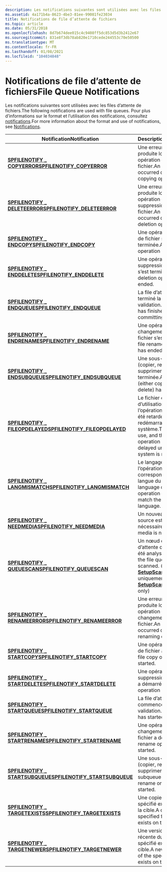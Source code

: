 ```yaml
---
description: Les notifications suivantes sont utilisées avec les files d’attente de fichiers. Pour plus d’informations sur le format et l’utilisation des notifications, consultez notifications.
ms.assetid: 4a171b4a-8623-4be3-81ee-99081fe23034
title: Notifications de file d’attente de fichiers
ms.topic: article
ms.date: 05/31/2018
ms.openlocfilehash: 8d7b674dee015c4c9408ff5dc853d5d3b2412e67
ms.sourcegitcommit: 831e8f3db78ab820e1710cede244553c70e50500
ms.translationtype: MT
ms.contentlocale: fr-FR
ms.lasthandoff: 01/08/2021
ms.locfileid: "104034848"
---
```

# <a name="file-queue-notifications"></a><span data-ttu-id="75617-104">Notifications de file d’attente de fichiers</span><span class="sxs-lookup"><span data-stu-id="75617-104">File Queue Notifications</span></span>

<span data-ttu-id="75617-105">Les notifications suivantes sont utilisées avec les files d’attente de fichiers.</span><span class="sxs-lookup"><span data-stu-id="75617-105">The following notifications are used with file queues.</span></span> <span data-ttu-id="75617-106">Pour plus d’informations sur le format et l’utilisation des notifications, consultez [notifications](notifications.md).</span><span class="sxs-lookup"><span data-stu-id="75617-106">For more information about the format and use of notifications, see [Notifications](notifications.md).</span></span>



| <span data-ttu-id="75617-107">Notification</span><span class="sxs-lookup"><span data-stu-id="75617-107">Notification</span></span>                                                      | <span data-ttu-id="75617-108">Description</span><span class="sxs-lookup"><span data-stu-id="75617-108">Description</span></span>                                                                                         |
|-------------------------------------------------------------------|-----------------------------------------------------------------------------------------------------|
| [<span data-ttu-id="75617-109">**SPFILENOTIFY \_ COPYERROR**</span><span class="sxs-lookup"><span data-stu-id="75617-109">**SPFILENOTIFY\_COPYERROR**</span></span>](spfilenotify-copyerror.md)         | <span data-ttu-id="75617-110">Une erreur s’est produite lors d’une opération de copie de fichier.</span><span class="sxs-lookup"><span data-stu-id="75617-110">An error occurred during a file copying operation.</span></span>                                                  |
| [<span data-ttu-id="75617-111">**SPFILENOTIFY \_ DELETEERROR**</span><span class="sxs-lookup"><span data-stu-id="75617-111">**SPFILENOTIFY\_DELETEERROR**</span></span>](spfilenotify-deleteerror.md)     | <span data-ttu-id="75617-112">Une erreur s’est produite lors d’une opération de suppression de fichier.</span><span class="sxs-lookup"><span data-stu-id="75617-112">An error occurred during a file deletion operation.</span></span>                                                 |
| [<span data-ttu-id="75617-113">**SPFILENOTIFY \_ ENDCOPY**</span><span class="sxs-lookup"><span data-stu-id="75617-113">**SPFILENOTIFY\_ENDCOPY**</span></span>](spfilenotify-endcopy.md)             | <span data-ttu-id="75617-114">Une opération de copie de fichier s’est terminée.</span><span class="sxs-lookup"><span data-stu-id="75617-114">A file copying operation has ended.</span></span>                                                                 |
| [<span data-ttu-id="75617-115">**SPFILENOTIFY \_ ENDDELETE**</span><span class="sxs-lookup"><span data-stu-id="75617-115">**SPFILENOTIFY\_ENDDELETE**</span></span>](spfilenotify-enddelete.md)         | <span data-ttu-id="75617-116">Une opération de suppression de fichier s’est terminée.</span><span class="sxs-lookup"><span data-stu-id="75617-116">A file deletion operation has ended.</span></span>                                                                |
| [<span data-ttu-id="75617-117">**SPFILENOTIFY \_ ENDQUEUE**</span><span class="sxs-lookup"><span data-stu-id="75617-117">**SPFILENOTIFY\_ENDQUEUE**</span></span>](spfilenotify-endqueue.md)           | <span data-ttu-id="75617-118">La file d’attente a terminé la validation.</span><span class="sxs-lookup"><span data-stu-id="75617-118">The queue has finished committing.</span></span>                                                                  |
| [<span data-ttu-id="75617-119">**SPFILENOTIFY \_ ENDRENAME**</span><span class="sxs-lookup"><span data-stu-id="75617-119">**SPFILENOTIFY\_ENDRENAME**</span></span>](spfilenotify-endrename.md)         | <span data-ttu-id="75617-120">Une opération de changement de nom de fichier s’est terminée.</span><span class="sxs-lookup"><span data-stu-id="75617-120">A file rename operation has ended.</span></span>                                                                  |
| [<span data-ttu-id="75617-121">**SPFILENOTIFY \_ ENDSUBQUEUE**</span><span class="sxs-lookup"><span data-stu-id="75617-121">**SPFILENOTIFY\_ENDSUBQUEUE**</span></span>](spfilenotify-endsubqueue.md)     | <span data-ttu-id="75617-122">Une sous-file d’attente (copier, renommer ou supprimer) s’est terminée.</span><span class="sxs-lookup"><span data-stu-id="75617-122">A subqueue (either copy, rename or delete) has ended.</span></span>                                               |
| [<span data-ttu-id="75617-123">**SPFILENOTIFY \_ FILEOPDELAYED**</span><span class="sxs-lookup"><span data-stu-id="75617-123">**SPFILENOTIFY\_FILEOPDELAYED**</span></span>](spfilenotify-fileopdelayed.md) | <span data-ttu-id="75617-124">Le fichier était en cours d’utilisation et l’opération actuelle a été retardée jusqu’au redémarrage du système.</span><span class="sxs-lookup"><span data-stu-id="75617-124">The file was in use, and the current operation has been delayed until the system is rebooted.</span></span>       |
| [<span data-ttu-id="75617-125">**SPFILENOTIFY \_ LANGMISMATCH**</span><span class="sxs-lookup"><span data-stu-id="75617-125">**SPFILENOTIFY\_LANGMISMATCH**</span></span>](spfilenotify-langmismatch.md)   | <span data-ttu-id="75617-126">Le langage de l’opération en cours ne correspond pas à la langue du système.</span><span class="sxs-lookup"><span data-stu-id="75617-126">The language of the current operation does not match the system language.</span></span>                           |
| [<span data-ttu-id="75617-127">**SPFILENOTIFY \_ NEEDMEDIA**</span><span class="sxs-lookup"><span data-stu-id="75617-127">**SPFILENOTIFY\_NEEDMEDIA**</span></span>](spfilenotify-needmedia.md)         | <span data-ttu-id="75617-128">Un nouveau média source est nécessaire.</span><span class="sxs-lookup"><span data-stu-id="75617-128">New source media is needed.</span></span>                                                                         |
| [<span data-ttu-id="75617-129">**SPFILENOTIFY \_ QUEUESCAN**</span><span class="sxs-lookup"><span data-stu-id="75617-129">**SPFILENOTIFY\_QUEUESCAN**</span></span>](spfilenotify-queuescan.md)         | <span data-ttu-id="75617-130">Un nœud de la file d’attente de fichiers a été analysé.</span><span class="sxs-lookup"><span data-stu-id="75617-130">A node in the file queue has been scanned.</span></span> <span data-ttu-id="75617-131">( [**SetupScanFileQueue**](/windows/desktop/api/Setupapi/nf-setupapi-setupscanfilequeuea) uniquement)</span><span class="sxs-lookup"><span data-stu-id="75617-131">( [**SetupScanFileQueue**](/windows/desktop/api/Setupapi/nf-setupapi-setupscanfilequeuea) only)</span></span> |
| [<span data-ttu-id="75617-132">**SPFILENOTIFY \_ RENAMEERROR**</span><span class="sxs-lookup"><span data-stu-id="75617-132">**SPFILENOTIFY\_RENAMEERROR**</span></span>](spfilenotify-renameerror.md)     | <span data-ttu-id="75617-133">Une erreur s’est produite lors d’une opération de changement de nom de fichier.</span><span class="sxs-lookup"><span data-stu-id="75617-133">An error occurred during a file renaming operation.</span></span>                                                 |
| [<span data-ttu-id="75617-134">**SPFILENOTIFY \_ STARTCOPY**</span><span class="sxs-lookup"><span data-stu-id="75617-134">**SPFILENOTIFY\_STARTCOPY**</span></span>](spfilenotify-startcopy.md)         | <span data-ttu-id="75617-135">Une opération de copie de fichier a démarré.</span><span class="sxs-lookup"><span data-stu-id="75617-135">A file copy operation has started.</span></span>                                                                  |
| [<span data-ttu-id="75617-136">**SPFILENOTIFY \_ STARTDELETE**</span><span class="sxs-lookup"><span data-stu-id="75617-136">**SPFILENOTIFY\_STARTDELETE**</span></span>](spfilenotify-startdelete.md)     | <span data-ttu-id="75617-137">Une opération de suppression de fichier a démarré.</span><span class="sxs-lookup"><span data-stu-id="75617-137">A file delete operation has started.</span></span>                                                                |
| [<span data-ttu-id="75617-138">**SPFILENOTIFY \_ STARTQUEUE**</span><span class="sxs-lookup"><span data-stu-id="75617-138">**SPFILENOTIFY\_STARTQUEUE**</span></span>](spfilenotify-startqueue.md)       | <span data-ttu-id="75617-139">La file d’attente a commencé la validation.</span><span class="sxs-lookup"><span data-stu-id="75617-139">The queue has started to commit.</span></span>                                                                    |
| [<span data-ttu-id="75617-140">**SPFILENOTIFY \_ STARTRENAME**</span><span class="sxs-lookup"><span data-stu-id="75617-140">**SPFILENOTIFY\_STARTRENAME**</span></span>](spfilenotify-startrename.md)     | <span data-ttu-id="75617-141">Une opération de changement de nom de fichier a démarré.</span><span class="sxs-lookup"><span data-stu-id="75617-141">A file rename operation has started.</span></span>                                                                |
| [<span data-ttu-id="75617-142">**SPFILENOTIFY \_ STARTSUBQUEUE**</span><span class="sxs-lookup"><span data-stu-id="75617-142">**SPFILENOTIFY\_STARTSUBQUEUE**</span></span>](spfilenotify-startsubqueue.md) | <span data-ttu-id="75617-143">Une sous-file d’attente (copier, renommer ou supprimer) a démarré.</span><span class="sxs-lookup"><span data-stu-id="75617-143">A subqueue (either copy, rename or delete) has started.</span></span>                                             |
| [<span data-ttu-id="75617-144">**SPFILENOTIFY \_ TARGETEXISTS**</span><span class="sxs-lookup"><span data-stu-id="75617-144">**SPFILENOTIFY\_TARGETEXISTS**</span></span>](spfilenotify-targetexists.md)   | <span data-ttu-id="75617-145">Une copie du fichier spécifié existe déjà sur la cible.</span><span class="sxs-lookup"><span data-stu-id="75617-145">A copy of the specified file already exists on the target.</span></span>                                          |
| [<span data-ttu-id="75617-146">**SPFILENOTIFY \_ TARGETNEWER**</span><span class="sxs-lookup"><span data-stu-id="75617-146">**SPFILENOTIFY\_TARGETNEWER**</span></span>](spfilenotify-targetnewer.md)     | <span data-ttu-id="75617-147">Une version plus récente du fichier spécifié existe sur la cible.</span><span class="sxs-lookup"><span data-stu-id="75617-147">A newer version of the specified file exists on the target.</span></span>                                         |



 

 

 



